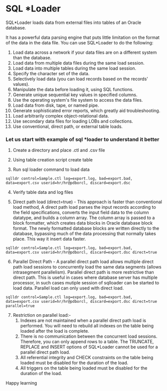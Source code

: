 # SQL *Loader

SQL*Loader loads data from external files into tables of an Oracle database.

It has a powerful data parsing engine that puts little limitation on the format of the data in the data file. You can use SQL*Loader to do the following:

1. Load data across a network if your data files are on a different system than the database.
2. Load data from multiple data files during the same load session.
3. Load data into multiple tables during the same load session.
4. Specify the character set of the data.
5. Selectively load data (you can load records based on the records' values).
6. Manipulate the data before loading it, using SQL functions.
7. Generate unique sequential key values in specified columns.
8. Use the operating system's file system to access the data files.
9. Load data from disk, tape, or named pipe.
10. Generate sophisticated error reports, which greatly aid troubleshooting.
11. Load arbitrarily complex object-relational data.
12. Use secondary data files for loading LOBs and collections.
13. Use conventional, direct path, or external table loads.

### Let us start with example of sql *loader to understand it better

1. Create a directory and place .ctl and .csv file

2. Using table creation script create table

3. Run sql loader command to load data
```
sqlldr control=Sample.ctl log=export.log, bad=export.bad, data=export.csv userid=hr/hr@pdborcl, discard=export.dsc
```
4. Verify table data and log files

5. Direct path load (direct=true) - This approach is faster than conventional load method, A direct path load parses the input records according to the field specifications, converts the input field data to the column datatype, and builds a column array. The column array is passed to a block formatter, which creates data blocks in Oracle database block format. The newly formatted database blocks are written directly to the database, bypassing much of the data processing that normally takes place. This way it insert data faster.
```
sqlldr control=Sample.ctl log=export.log, bad=export.bad, data=export.csv userid=hr/hr@pdborcl, discard=export.dsc direct=true
```
6. Parallel Direct Path - A parallel direct path load allows multiple direct path load sessions to concurrently load the same data segments (allows intrasegment parallelism). Parallel direct path is more restrictive than direct path. This is useful in cases where database server has multiple processor, in such cases mutiple session of sqlloader can be started to load data. Parallel load can only used with direct load.
```
sqlldr control=Sample.ctl log=export.log, bad=export.bad, data=export.csv userid=hr/hr@pdborcl, discard=export.dsc direct=true parallel=true
```
7. Restriction on parallel load:- 
    1. Indexes are not maintained when a parallel direct path load is performed. You will need to rebuild all indexes on the table being          loaded   after the load is complete.
    2. There is no communication between the concurrent load sessions. Therefore, you can only append rows to a table. The TRUNCATE,              REPLACE and INSERT options of SQL*Loader cannot be used for a parallel direct path load.
    3. All referential integrity and CHECK constraints on the table being loaded must be disabled for the duration of the load.
    4. All triggers on the table being loaded must be disabled for the duration of the load.

Happy learning
